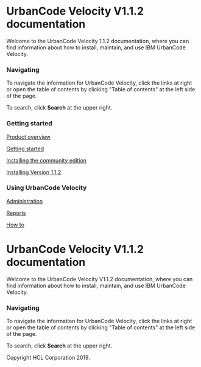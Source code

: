 # UrbanCode Velocity V1.1.2 documentation

Welcome to the UrbanCode Velocity 1.1.2 documentation, where you can find information about how to install, maintain, and use IBM UrbanCode Velocity.


### Navigating

To navigate the information for UrbanCode Velocity, click the links at right or open the table of contents by clicking "Table of contents" at the left side of the page.  

To search, click **Search** at the upper right.

### Getting started

[Product overview](/com.insights.doc/topics/c_node_overview.html)

[Getting started](/com.insights.doc/topics/t_setup_gettingstarted.html)

[Installing the community edition](/com.insights.doc/topics/c_install_roadmap.html)

[Installing Version 1.1.2](/com.uvelocity.doc/topics/c_install_se_roadmap.html)




### Using UrbanCode Velocity

[Administration](/com.uvelocity.doc/topics/c_node_admin.html)

[Reports](/com.uvelocity.doc/topics/c_node_reports.html)

[How to](/com.uvelocity.doc/topics/c_node_howto.html)

# UrbanCode Velocity V1.1.2 documentation

Welcome to the UrbanCode Velocity V1.1.2 documentation, where you can find information about how to install, maintain, and use IBM UrbanCode Velocity.

### Navigating

To navigate the information for UrbanCode Velocity, click the links at right or open the table of contents by clicking "Table of contents" at the left side of the page.  

To search, click **Search** at the upper right.

Copyright HCL Corporation 2019.